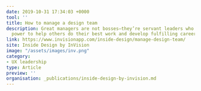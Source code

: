 ```yaml
---
date: 2019-10-31 17:34:03 +0000
tool: ''
title: How to manage a design team
description: Great managers are not bosses—they’re servant leaders who wield their
  power to help others do their best work and develop fulfilling careers.
link: https://www.invisionapp.com/inside-design/manage-design-team/
site: Inside Design by InVision
image: "/assets/images/inv.png"
category:
- UX leadership
type: Article
preview: ''
organisation: _publications/inside-design-by-invision.md
---
```

